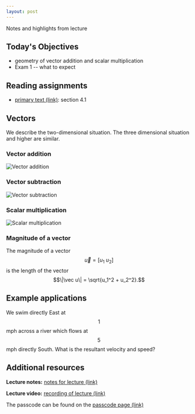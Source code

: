```yaml
---
layout: post
---
```


Notes and highlights from lecture

## Today's Objectives

* geometry of vector addition and scalar multiplication
* Exam 1 -- what to expect

## Reading assignments

* <a target="_parent" href="../../../extras/textbook.pdf">primary text (link)</a>: section 4.1

## Vectors

We describe the two-dimensional situation.  The three dimensional situation and higher are similar.

### Vector addition

![Vector addition](/math107spring2021/extras/img/vector-addition.png)

### Vector subtraction

![Vector subtraction](/math107spring2021/extras/img/vector-subtraction.png)

### Scalar multiplication

![Scalar multiplication](/math107spring2021/extras/img/scalar-multiplication.png)


### Magnitude of a vector

The magnitude of a vector $$\vec u = [u_1\ u_2]$$ is the length of the vector
$$\|\vec u\| = \sqrt{u_1^2 + u_2^2}.$$


## Example applications

We swim directly East at $$1$$ mph across a river which flows at $$5$$ mph directly South.  What is the resultant velocity and speed?

## Additional resources


**Lecture notes:** <a target="_parent" href="https://wcasper.github.io/math107spring2021/extras/notes/2021-02-24-Note-08-55.pdf">notes for lecture (link)</a>

**Lecture video:** <a target="_parent" href="https://fullerton.zoom.us/rec/share/mJEigWgFx8pGfGXhXSOGHTp4GNxAXyBYbfdhsbwkyah8dfjPcXe08XYoaFEQPiIf.IMFTAwj-TEvKKR72">recording of lecture (link)</a>

The passcode can be found on the <a target="_parent" href="https://csufullerton.instructure.com/courses/3127326/pages/video-lecture-keys">passcode page (link)</a>


